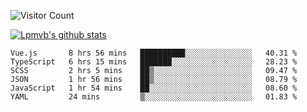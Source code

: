 ![Visitor Count](https://profile-counter.glitch.me/Lpmvb/count.svg)

[![Lpmvb's github stats](https://github-readme-stats.vercel.app/api?username=lpmvb&show_icons=true&title_color=fff&icon_color=79ff97&text_color=9f9f9f&bg_color=151515)](https://github.com/anuraghazra/github-readme-stats)

<!--
Here are some ideas to get you started:

- 🔭 I’m currently working on ...
- 🌱 I’m currently learning ...
- 👯 I’m looking to collaborate on ...
- 🤔 I’m looking for help with ...
- 💬 Ask me about ...
- 📫 How to reach me: ...
- 😄 Pronouns: ...
- ⚡ Fun fact: ...
-->

<!--START_SECTION:waka-->

```text
Vue.js       8 hrs 56 mins   ██████████░░░░░░░░░░░░░░░   40.31 %
TypeScript   6 hrs 15 mins   ███████░░░░░░░░░░░░░░░░░░   28.23 %
SCSS         2 hrs 5 mins    ██▒░░░░░░░░░░░░░░░░░░░░░░   09.47 %
JSON         1 hr 56 mins    ██▒░░░░░░░░░░░░░░░░░░░░░░   08.79 %
JavaScript   1 hr 54 mins    ██░░░░░░░░░░░░░░░░░░░░░░░   08.60 %
YAML         24 mins         ▒░░░░░░░░░░░░░░░░░░░░░░░░   01.83 %
```

<!--END_SECTION:waka-->
